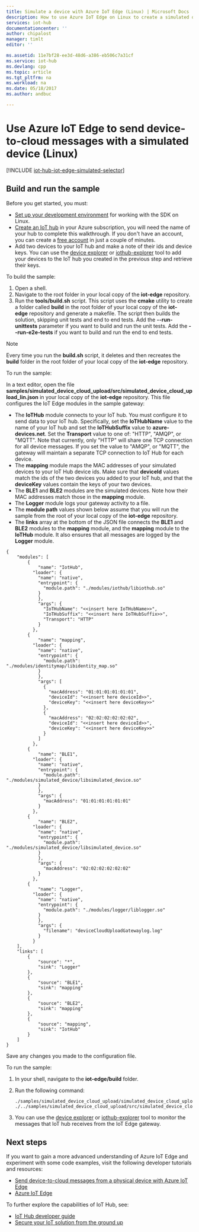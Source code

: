 ```yaml
---
title: Simulate a device with Azure IoT Edge (Linux) | Microsoft Docs
description: How to use Azure IoT Edge on Linux to create a simulated device that sends telemetry through an IoT Edge gateway to an IoT hub.
services: iot-hub
documentationcenter: ''
author: chipalost
manager: timlt
editor: ''

ms.assetid: 11e7bf28-ee3d-48d6-a386-eb506c7a31cf
ms.service: iot-hub
ms.devlang: cpp
ms.topic: article
ms.tgt_pltfrm: na
ms.workload: na
ms.date: 05/18/2017
ms.author: andbuc

---
```

# Use Azure IoT Edge to send device-to-cloud messages with a simulated device (Linux)
[!INCLUDE [iot-hub-iot-edge-simulated-selector](../../includes/iot-hub-iot-edge-simulated-selector.md)]

## Build and run the sample
Before you get started, you must:

* [Set up your development environment][lnk-setupdevbox] for working with the SDK on Linux.
* [Create an IoT hub][lnk-create-hub] in your Azure subscription, you will need the name of your hub to complete this walkthrough. If you don't have an account, you can create a [free account][lnk-free-trial] in just a couple of minutes.
* Add two devices to your IoT hub and make a note of their ids and device keys. You can use the [device explorer][lnk-device-explorer] or [iothub-explorer][lnk-iothub-explorer] tool to add your devices to the IoT hub you created in the previous step and retrieve their keys.

To build the sample:

1. Open a shell.
2. Navigate to the root folder in your local copy of the **iot-edge** repository.
3. Run the **tools/build.sh** script. This script uses the **cmake** utility to create a folder
called **build** in the root folder of your local copy of the **iot-edge** repository 
and generate a makefile. The script then builds the solution, skipping unit tests and end to 
end tests. Add the **--run-unittests** parameter if you want to build and run the unit tests. Add the 
**--run-e2e-tests** if you want to build and run the end to end tests. 

> [!NOTE]
> Every time you run the **build.sh** script, it deletes and then recreates the **build** folder in the root folder of your local copy of the **iot-edge** repository.
> 
> 

To run the sample:

In a text editor, open the file **samples/simulated_device_cloud_upload/src/simulated_device_cloud_upload_lin.json** in your local copy of the **iot-edge** repository. This file configures the IoT Edge modules in the sample gateway:

* The **IoTHub** module connects to your IoT hub. You must configure it to send data to your IoT hub. Specifically, set the **IoTHubName** value to the name of your IoT hub and set the **IoTHubSuffix** value to **azure-devices.net**. Set the **Transport** value to one of: "HTTP", "AMQP", or "MQTT". Note that currently, only "HTTP" will share one TCP connection for all device messages. If you set the value to "AMQP", or "MQTT", the gateway will maintain a separate TCP connection to IoT Hub for each device.
* The **mapping** module maps the MAC addresses of your simulated devices to your IoT Hub device ids. Make sure that **deviceId** values match the ids of the two devices you added to your IoT hub, and that the **deviceKey** values contain the keys of your two devices.
* The **BLE1** and **BLE2** modules are the simulated devices. Note how their MAC addresses match those in the **mapping** module.
* The **Logger** module logs your gateway activity to a file.
* The **module path** values shown below assume that you will run the sample from the root of your local copy of the **iot-edge** repository.
* The **links** array at the bottom of the JSON file connects the **BLE1** and **BLE2** modules to the **mapping** module, and the **mapping** module to the **IoTHub** module. It also ensures that all messages are logged by the **Logger** module.

```
{
    "modules": [
        {
            "name": "IotHub",
          "loader": {
            "name": "native",
            "entrypoint": {
              "module.path": "./modules/iothub/libiothub.so"
            }
            },
            "args": {
              "IoTHubName": "<<insert here IoTHubName>>",
              "IoTHubSuffix": "<<insert here IoTHubSuffix>>",
              "Transport": "HTTP"
            }
          },
        {
            "name": "mapping",
          "loader": {
            "name": "native",
            "entrypoint": {
              "module.path": "./modules/identitymap/libidentity_map.so"
            }
            },
            "args": [
              {
                "macAddress": "01:01:01:01:01:01",
                "deviceId": "<<insert here deviceId>>",
                "deviceKey": "<<insert here deviceKey>>"
              },
              {
                "macAddress": "02:02:02:02:02:02",
                "deviceId": "<<insert here deviceId>>",
                "deviceKey": "<<insert here deviceKey>>"
              }
            ]
          },
        {
            "name": "BLE1",
          "loader": {
            "name": "native",
            "entrypoint": {
              "module.path": "./modules/simulated_device/libsimulated_device.so"
            }
            },
            "args": {
              "macAddress": "01:01:01:01:01:01"
            }
          },
        {
            "name": "BLE2",
          "loader": {
            "name": "native",
            "entrypoint": {
              "module.path": "./modules/simulated_device/libsimulated_device.so"
            }
            },
            "args": {
              "macAddress": "02:02:02:02:02:02"
            }
          },
        {
            "name": "Logger",
          "loader": {
            "name": "native",
            "entrypoint": {
              "module.path": "./modules/logger/liblogger.so"
            }
            },
            "args": {
              "filename": "deviceCloudUploadGatewaylog.log"
            }
          }
    ],
    "links": [
        {
            "source": "*",
            "sink": "Logger"
        },
        {
            "source": "BLE1",
            "sink": "mapping"
        },
        {
            "source": "BLE2",
            "sink": "mapping"
        },
        {
            "source": "mapping",
            "sink": "IotHub"
        }
    ]
}
```

Save any changes you made to the configuration file.

To run the sample:

1. In your shell, navigate to the **iot-edge/build** folder.
2. Run the following command:
   
    ```
    ./samples/simulated_device_cloud_upload/simulated_device_cloud_upload_sample ./../samples/simulated_device_cloud_upload/src/simulated_device_cloud_upload_lin.json
    ```
3. You can use the [device explorer][lnk-device-explorer] or [iothub-explorer][lnk-iothub-explorer] tool to monitor the messages that IoT hub receives from the IoT Edge gateway.

## Next steps
If you want to gain a more advanced understanding of Azure IoT Edge and experiment with some code examples, visit the following developer tutorials and resources:

* [Send device-to-cloud messages from a physical device with Azure IoT Edge][lnk-physical-device]
* [Azure IoT Edge][lnk-iot-edge]

To further explore the capabilities of IoT Hub, see:

* [IoT Hub developer guide][lnk-devguide]
* [Secure your IoT solution from the ground up][lnk-securing]

<!-- Links -->
[lnk-setupdevbox]: https://github.com/Azure/iot-edge/blob/master/doc/devbox_setup.md
[lnk-free-trial]: https://azure.microsoft.com/pricing/free-trial/
[lnk-device-explorer]: https://github.com/Azure/azure-iot-sdk-csharp/tree/master/tools/DeviceExplorer
[lnk-iothub-explorer]: https://github.com/Azure/iothub-explorer/blob/master/readme.md
[lnk-iot-edge]: https://github.com/Azure/iot-edge/

[lnk-physical-device]: iot-hub-iot-edge-physical-device.md

[lnk-devguide]: iot-hub-devguide.md
[lnk-securing]: iot-hub-security-ground-up.md
[lnk-create-hub]: iot-hub-create-through-portal.md
